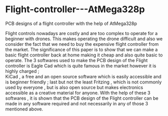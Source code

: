 # Flight-controller---AtMega328p
PCB designs of a flight controller with the help of AtMega328p

Flight controls nowadays are costly and are too complex to operate for a beginner with drones. 
This makes operating the drone difficult and also we  consider the fact that we need to buy the expensive flight controller from the market. 
The significance of this paper is to show that we can make a basic flight controller back at home making it cheap and also quite basic to operate.
The 3 softwares used to make the PCB design of the Flight controller is Eagle Cad which is quite famous in the market however it is highly charged ;  
KiCad , a free and an open source software which is easily accessible and is beginner friendly ; last but not the least Fritzing , which is not commonly used by 
everyone , but is also open source but makes electronics accessible as a creative material for anyone.  With the help of these 3 softwares , it is shown that the 
PCB design of the Flight controller can be made in any software required and not necessarily in any of those 3 mentioned above. 
